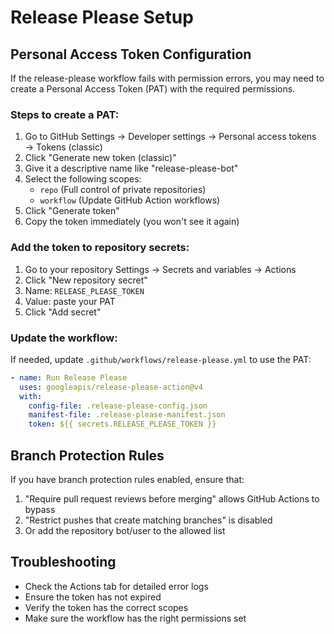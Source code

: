 # Release Please Setup

## Personal Access Token Configuration

If the release-please workflow fails with permission errors, you may need to create a Personal Access Token (PAT) with the required permissions.

### Steps to create a PAT:

1. Go to GitHub Settings → Developer settings → Personal access tokens → Tokens (classic)
2. Click "Generate new token (classic)"
3. Give it a descriptive name like "release-please-bot"
4. Select the following scopes:
   - `repo` (Full control of private repositories)
   - `workflow` (Update GitHub Action workflows)
5. Click "Generate token"
6. Copy the token immediately (you won't see it again)

### Add the token to repository secrets:

1. Go to your repository Settings → Secrets and variables → Actions
2. Click "New repository secret"
3. Name: `RELEASE_PLEASE_TOKEN`
4. Value: paste your PAT
5. Click "Add secret"

### Update the workflow:

If needed, update `.github/workflows/release-please.yml` to use the PAT:

```yaml
- name: Run Release Please
  uses: googleapis/release-please-action@v4
  with:
    config-file: .release-please-config.json
    manifest-file: .release-please-manifest.json
    token: ${{ secrets.RELEASE_PLEASE_TOKEN }}
```

## Branch Protection Rules

If you have branch protection rules enabled, ensure that:

1. "Require pull request reviews before merging" allows GitHub Actions to bypass
2. "Restrict pushes that create matching branches" is disabled
3. Or add the repository bot/user to the allowed list

## Troubleshooting

- Check the Actions tab for detailed error logs
- Ensure the token has not expired
- Verify the token has the correct scopes
- Make sure the workflow has the right permissions set